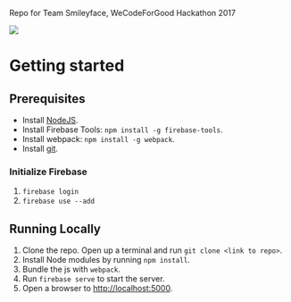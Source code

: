 Repo for Team Smileyface, WeCodeForGood Hackathon 2017

![](https://pbs.twimg.com/media/DQBA745VoAA_Co1.jpg)

# Getting started

## Prerequisites

- Install [NodeJS](https://nodejs.org/en/).
- Install Firebase Tools: `npm install -g firebase-tools`.
- Install webpack: `npm install -g webpack`.
- Install [git](https://git-scm.com/downloads).

### Initialize Firebase

1. `firebase login`
2. `firebase use --add`

## Running Locally

1. Clone the repo. Open up a terminal and run `git clone <link to repo>`.
2. Install Node modules by running `npm install`. 
3. Bundle the js with `webpack`.
4. Run `firebase serve` to start the server.
5. Open a browser to [http://localhost:5000](http://localhost:5000).
